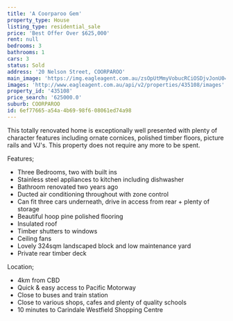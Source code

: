 ```yaml
---
title: 'A Coorparoo Gem'
property_type: House
listing_type: residential_sale
price: 'Best Offer Over $625,000'
rent: null
bedrooms: 3
bathrooms: 1
cars: 3
status: Sold
address: '20 Nelson Street, COORPAROO'
main_image: 'https://img.eagleagent.com.au/zsOpUtMmyVobucRCiOSDjvJonU0=/1280x854/smart/https://s3-us-west-2.amazonaws.com/eagleagent-orig/images/6820580/113011019-image-M.jpg'
images: 'http://www.eagleagent.com.au/api/v2/properties/435108/images'
property_id: '435108'
price_search: '625000.0'
suburb: COORPAROO
id: 6ef77665-a54a-4b69-98f6-08061ed74a98
---
```

This totally renovated home is exceptionally well presented with plenty of character features including ornate cornices, polished timber floors, picture rails and VJ's. This property does not require any more to be spent.

Features;
*  Three Bedrooms, two with built ins
*  Stainless steel appliances to kitchen including dishwasher
*  Bathroom renovated two years ago
*  Ducted air conditioning throughout with zone control
*  Can fit three cars underneath, drive in access from rear + plenty of storage
*  Beautiful hoop pine polished flooring
*  Insulated roof
*  Timber shutters to windows
*  Ceiling fans
*  Lovely 324sqm landscaped block and low maintenance yard
*  Private rear timber deck

Location;
*  4km from CBD
*  Quick & easy access to Pacific Motorway
*  Close to buses and train station
*  Close to various shops, cafes and plenty of quality schools
*  10 minutes to Carindale Westfield Shopping Centre